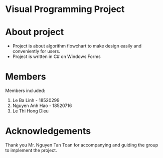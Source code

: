 # Visual Programming Project


# About project
- Project is about algorithm flowchart to make design easily and conveniently for users. 
- Project is written in C# on Windows Forms
 
# Members
Members included:
1. Le Ba Linh - 18520299
2. Nguyen Anh Hao - 18520716
3. Le Thi Hong Dieu 

# Acknowledgements
Thank you Mr. Nguyen Tan Toan for accompanying and guiding the group to implement the project.



